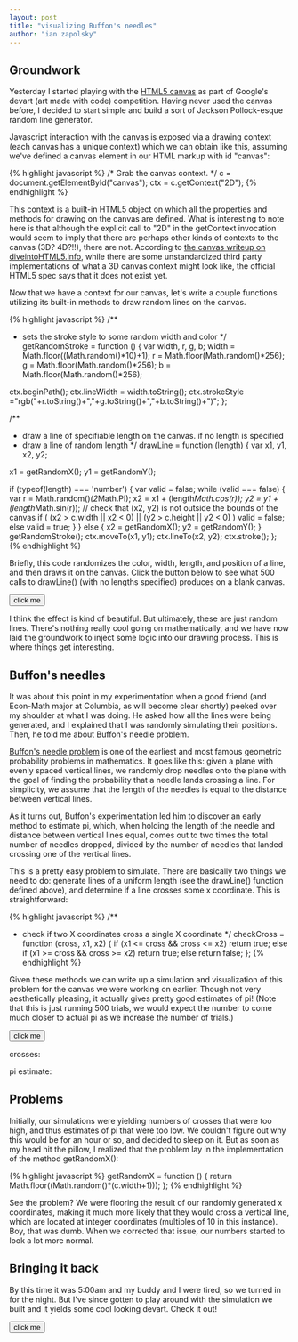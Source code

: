 ```yaml
---
layout: post
title: "visualizing Buffon's needles"
author: "ian zapolsky"
---
```


<script src="/js/src/painter.js" type="text/javascript"></script>

## Groundwork

Yesterday I started playing with the [HTML5 canvas][canvas] as part of
Google's devart (art made with code) competition. Having never used
the canvas before, I decided to start simple and build a sort of Jackson Pollock-esque
random line generator. 

Javascript interaction with the canvas is exposed via a drawing context (each
canvas has a unique context) which we can obtain like this, assuming we've 
defined a canvas element in our HTML markup with id "canvas":

{% highlight javascript %}
/* Grab the canvas context. */ 
c = document.getElementById("canvas");
ctx = c.getContext("2D");
{% endhighlight %}

This context is a built-in HTML5 object on which all the properties and methods
for drawing on the canvas are defined. What is interesting to note here is that 
although the explicit call to "2D" in the getContext invocation would seem to 
imply that there are perhaps other kinds of contexts to the canvas (3D? 4D?!!), 
there are not. According to [the canvas writeup on diveintoHTML5.info][dh5], 
while there are some unstandardized third party implementations of what a 3D 
canvas context might look like, the official HTML5 spec says that it does not 
exist yet.

Now that we have a context for our canvas, let's write a couple functions 
utilizing its built-in methods to draw random lines on the canvas.

{% highlight javascript %}
/**
 * sets the stroke style to some random width and color
 */
getRandomStroke = function () {
  var width, r, g, b;
  width = Math.floor((Math.random()*10)+1);
  r = Math.floor(Math.random()*256);
  g = Math.floor(Math.random()*256);
  b = Math.floor(Math.random()*256);

  ctx.beginPath();
  ctx.lineWidth = width.toString();
  ctx.strokeStyle ="rgb("+r.toString()+","+g.toString()+","+b.toString()+")";
};

/**
 * draw a line of specifiable length on the canvas. if no length is specified
 * draw a line of random length
 */
drawLine = function (length) {
  var
    x1, y1, x2, y2;

  x1 = getRandomX();
  y1 = getRandomY();

  if (typeof(length) === 'number') {
    var valid = false;
    while (valid === false) {
      var r = Math.random()*(2*Math.PI);
      x2 = x1 + (length*Math.cos(r));
      y2 = y1 + (length*Math.sin(r));
      // check that (x2, y2) is not outside the bounds of the canvas
      if ( (x2 > c.width || x2 < 0) || (y2 > c.height || y2 < 0) )
        valid = false;
      else
        valid = true;
    }
  }
  else {
    x2 = getRandomX();
    y2 = getRandomY();
  }
  getRandomStroke();
  ctx.moveTo(x1, y1);
  ctx.lineTo(x2, y2);
  ctx.stroke();
};
{% endhighlight %}

Briefly, this code randomizes the color, width, length, and position of a
line, and then draws it on the canvas. Click the button below to see what 500
calls to drawLine() (with no lengths specified) produces on a blank canvas.

<button class="btn centered" onclick="painter.paint();">click me</button>
<br>
<canvas id="canvas" width="400" height="400"></canvas>

I think the effect is kind of beautiful. But ultimately, these are just random
lines. There's nothing really cool going on mathematically, and we have now
laid the groundwork to inject some logic into our drawing process. This is 
where things get interesting.

## Buffon's needles

It was about this point in my experimentation when a good friend (and Econ-Math
major at Columbia, as will become clear shortly) peeked over my shoulder at
what I was doing. He asked how all the lines were being generated, and I 
explained that I was randomly simulating their positions. Then, he told me 
about Buffon's needle problem.

[Buffon's needle problem][bfn] is one of the earliest and most famous geometric
probability problems in mathematics. It goes like this: given a plane with 
evenly spaced vertical lines, we randomly drop needles onto the plane with the
goal of finding the probability that a needle lands crossing a line. For 
simplicity, we assume that the length of the needles is equal to the distance 
between vertical lines. 

As it turns out, Buffon's experimentation led him to discover an early method
to estimate pi, which, when holding the length of the needle and distance
between vertical lines equal, comes out to two times the total number of 
needles dropped, divided by the number of needles that landed crossing one of 
the vertical lines.

This is a pretty easy problem to simulate. There are basically two things we
need to do: generate lines of a uniform length (see the drawLine() function
defined above), and determine if a line crosses some x coordinate. This is
straightforward: 

{% highlight javascript %}
/**
 * check if two X coordinates cross a single X coordinate
 */
checkCross = function (cross, x1, x2) {
  if (x1 <= cross && cross <= x2)
    return true;
  else if (x1 >= cross && cross >= x2)
    return true;
  else
    return false;
};
{% endhighlight %}

Given these methods we can write up a simulation and visualization of
this problem for the canvas we were working on earlier. Though not very
aesthetically pleasing, it actually gives pretty good estimates of pi! 
(Note that this is just running 500 trials, we would expect the number to come 
much closer to actual pi as we increase the number of trials.)

<button class="btn centered" onclick="painter.buffon('buffon1', false);">click me</button>
<p id="num-crosses">crosses:</p>
<p id="pi">pi estimate:</p>
<canvas id="buffon1" width="400" height="400"></canvas>

## Problems

Initially, our simulations were yielding numbers of crosses that were too high,
and thus estimates of pi that were too low. We couldn't figure out why this
would be for an hour or so, and decided to sleep on it. But as soon as my head
hit the pillow, I realized that the problem lay in the implementation of the
method getRandomX():

{% highlight javascript %}
getRandomX = function () {
  return Math.floor((Math.random()*(c.width+1)));
};
{% endhighlight %}

See the problem? We were flooring the result of our randomly generated x
coordinates, making it much more likely that they would cross a vertical line,
which are located at integer coordinates (multiples of 10 in this instance).
Boy, that was dumb. When we corrected that issue, our numbers started to look
a lot more normal.

## Bringing it back

By this time it was 5:00am and my buddy and I were tired, so we turned in for
the night. But I've since gotten to play around with the simulation we built
and it yields some cool looking devart. Check it out!

<button class="btn centered" onclick="painter.buffon('buffon2', true);">click me</button>
<br>
<canvas id="buffon2" width="400" height="400"></canvas><br>

[canvas]:http://www.w3schools.com/tags/ref_canvas.asp
[bfn]:http://en.wikipedia.org/wiki/Buffon's_needle
[dh5]:http://diveintohtml5.info/canvas.html
